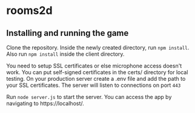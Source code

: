 # rooms2d

## Installing and running the game

Clone the repository. Inside the newly created directory, run `npm install`. Also run `npm install` inside the client directory.

You need to setup SSL certificates or else microphone access doesn't work. You can put self-signed certificates in the certs/ directory for local testing. On your production server create a .env file and add the path to your SSL certificates. The server will listen to connections on port `443`

Run `node server.js` to start the server. You can access the app by navigating to https://localhost/.




